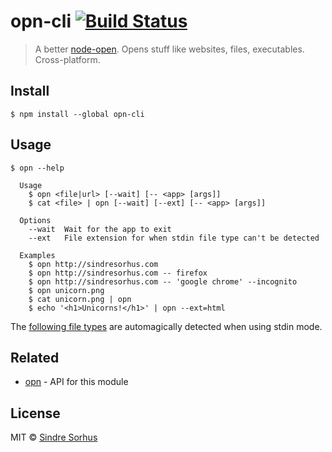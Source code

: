 # opn-cli [![Build Status](https://travis-ci.org/sindresorhus/opn-cli.svg?branch=master)](https://travis-ci.org/sindresorhus/opn-cli)

> A better [node-open](https://github.com/pwnall/node-open). Opens stuff like websites, files, executables. Cross-platform.


## Install

```
$ npm install --global opn-cli
```


## Usage

```
$ opn --help

  Usage
    $ opn <file|url> [--wait] [-- <app> [args]]
    $ cat <file> | opn [--wait] [--ext] [-- <app> [args]]

  Options
    --wait  Wait for the app to exit
    --ext   File extension for when stdin file type can't be detected

  Examples
    $ opn http://sindresorhus.com
    $ opn http://sindresorhus.com -- firefox
    $ opn http://sindresorhus.com -- 'google chrome' --incognito
    $ opn unicorn.png
    $ cat unicorn.png | opn
    $ echo '<h1>Unicorns!</h1>' | opn --ext=html
```

The [following file types](https://github.com/sindresorhus/file-type#supported-file-types) are automagically detected when using stdin mode.


## Related

- [opn](https://github.com/sindresorhus/opn) - API for this module


## License

MIT © [Sindre Sorhus](http://sindresorhus.com)
